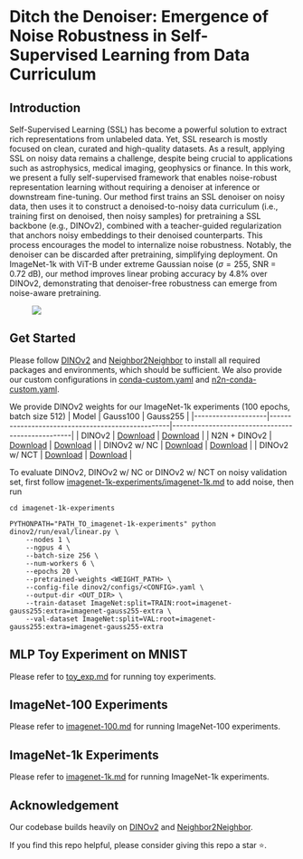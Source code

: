 # Ditch the Denoiser: Emergence of Noise Robustness in Self-Supervised Learning from Data Curriculum

## Introduction
Self-Supervised Learning (SSL) has become a powerful solution to extract rich representations from unlabeled data. Yet, SSL research is mostly focused on clean, curated and high-quality datasets. As a result, applying SSL on noisy data remains a challenge, despite being crucial to applications such as astrophysics, medical imaging, geophysics or finance. In this work, we present a fully self-supervised framework that enables noise-robust representation learning without requiring a denoiser at inference or downstream fine-tuning. Our method first trains an SSL denoiser on noisy data, then uses it to construct a denoised-to-noisy data curriculum (i.e., training first on denoised, then noisy samples) for pretraining a SSL backbone (e.g., DINOv2), combined with a teacher-guided regularization that anchors noisy embeddings to their denoised counterparts. This process encourages the model to internalize noise robustness. Notably, the denoiser can be discarded after pretraining, simplifying deployment. On ImageNet-1k with ViT-B under extreme Gaussian noise ($\sigma=255$, SNR = 0.72 dB), our method improves linear probing accuracy by 4.8\% over DINOv2, demonstrating that denoiser-free robustness can emerge from noise-aware pretraining.

<figure>
<img src="img/noise_grid_long_figu_2.jpg">
<!--<img src="img/noisy_framework.png">
<img src="img/dinov2_regularization.png">-->
</figure>

## Get Started
Please follow [DINOv2](https://github.com/facebookresearch/dinov2) and [Neighbor2Neighbor](https://github.com/TaoHuang2018/Neighbor2Neighbor) to install all required packages and environments, which should be sufficient. We also provide our custom configurations in [conda-custom.yaml](conda-custom.yaml) and [n2n-conda-custom.yaml](imagenet-100-experiments/Neighbor2Neighbor/conda-custom.yaml).

We provide DINOv2 weights for our ImageNet-1k experiments (100 epochs, batch size 512)
| Model              | Gauss100                                         | Gauss255                                         |
|--------------------|--------------------------------------------------|--------------------------------------------------|
| DINOv2             | [Download](https://drive.google.com/file/d/1RyA5lzXWq8U1KzveTY437ezqqhRA4zC5/view?usp=sharing)                  | [Download](https://drive.google.com/file/d/1Pq1FTcVLc0jMPn8GLOwlddlzpuFhU37j/view?usp=sharing)                  |
| N2N + DINOv2       | [Download](https://drive.google.com/file/d/1nqRO8SeU8DUdOVy6WDunqNt7-nBtfsbc/view?usp=sharing)                  | [Download](https://drive.google.com/file/d/1MaCs7P8vEFSn5Ss5LbJiJR2Kz91pVjy2/view?usp=sharing)                  |
| DINOv2 w/ NC       | [Download](https://drive.google.com/file/d/179KTo_f7mb7-d5pMPKp8WgLOk2zj7gdw/view?usp=sharing)                  | [Download](https://drive.google.com/file/d/1hSad3Hiuz3pqCn6T3zV1PodrJNtpVwNY/view?usp=sharing)                  |
| DINOv2 w/ NCT      | [Download](https://drive.google.com/file/d/1lloJAXgHZXYcND0-GqLTRIVN3GZLwgjP/view?usp=sharing)                  | [Download](https://drive.google.com/file/d/1fq_FkK2Te_yxvt7ZSCPgRl94GhdZMX_A/view?usp=sharing)                  |

To evaluate DINOv2, DINOv2 w/ NC or DINOv2 w/ NCT on noisy validation set, first follow [imagenet-1k-experiments/imagenet-1k.md](imagenet-1k-experiments/imagenet-1k.md) to add noise, then run
```shell
cd imagenet-1k-experiments

PYTHONPATH="PATH_TO_imagenet-1k-experiments" python dinov2/run/eval/linear.py \
    --nodes 1 \
    --ngpus 4 \
    --batch-size 256 \
    --num-workers 6 \
    --epochs 20 \
    --pretrained-weights <WEIGHT_PATH> \
    --config-file dinov2/configs/<CONFIG>.yaml \
    --output-dir <OUT_DIR> \
    --train-dataset ImageNet:split=TRAIN:root=imagenet-gauss255:extra=imagenet-gauss255-extra \
    --val-dataset ImageNet:split=VAL:root=imagenet-gauss255:extra=imagenet-gauss255-extra

```

## MLP Toy Experiment on MNIST
Please refer to [toy_exp.md](toy_mnist/README.md) for running toy experiments.


## ImageNet-100 Experiments
Please refer to [imagenet-100.md](imagenet-100-experiments/README.md) for running ImageNet-100 experiments.

## ImageNet-1k Experiments
Please refer to [imagenet-1k.md](imagenet-1k-experiments/README.md) for running ImageNet-1k experiments.


## Acknowledgement
Our codebase builds heavily on [DINOv2](https://github.com/facebookresearch/dinov2) and [Neighbor2Neighbor](https://github.com/TaoHuang2018/Neighbor2Neighbor).


If you find this repo helpful, please consider giving this repo a star :star:.
